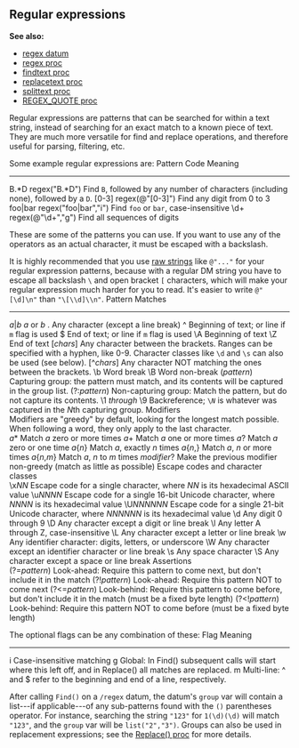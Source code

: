 ## Regular expressions
**See also:**
+   [regex datum](/ref/regex.md) 
+   [regex proc](/ref/proc/regex.md) 
+   [findtext proc](/ref/proc/findtext.md) 
+   [replacetext proc](/ref/proc/replacetext.md) 
+   [splittext proc](/ref/proc/splittext.md) 
+   [REGEX_QUOTE proc](/ref/proc/REGEX_QUOTE.md) 


Regular expressions are patterns that can be searched for
within a text string, instead of searching for an exact match to a known
piece of text. They are much more versatile for find and replace
operations, and therefore useful for parsing, filtering, etc.


Some example regular expressions are:
  Pattern    Code                        Meaning
  ---------- --------------------------- -------------------------------------------------------------------------------------
  B.\*D      regex(\"B.\*D\")            Find `B`, followed by any number of characters (including none), followed by a `D`.
  \[0-3\]    regex(@\"\[0-3\]\")         Find any digit from 0 to 3
  foo\|bar   regex(\"foo\|bar\",\"i\")   Find `foo` or `bar`, case-insensitive
  \\d+       regex(@\"\\d+\",\"g\")      Find all sequences of digits


These are some of the patterns you can use. If you want to use
any of the operators as an actual character, it must be escaped with a
backslash. 

It is highly recommended that you use [raw
strings](/ref/DM/text.md)  like `@"..."` for your regular expression patterns,
because with a regular DM string you have to escape all backslash `\`
and open bracket `[` characters, which will make your regular expression
much harder for you to read. It\'s easier to write `@"[\d]\n"` than
`"\[\\d]\\n"`.
  Pattern                                                                                                                                      Matches
  -------------------------------------------------------------------------------------------------------------------------------------------- ---------------------------------------------------------------------------------------------------------------------------------------------------------
  *a*\|*b*                                                                                                                                     *a* or *b*
  .                                                                                                                                            Any character (except a line break)
  \^                                                                                                                                           Beginning of text; or line if `m` flag is used
  \$                                                                                                                                           End of text; or line if `m` flag is used
  \\A                                                                                                                                          Beginning of text
  \\Z                                                                                                                                          End of text
  \[*chars*\]                                                                                                                                  Any character between the brackets. Ranges can be specified with a hyphen, like 0-9. Character classes like `\d` and `\s` can also be used (see below).
  \[\^*chars*\]                                                                                                                                Any character NOT matching the ones between the brackets.
  \\b                                                                                                                                          Word break
  \\B                                                                                                                                          Word non-break
  (*pattern*)                                                                                                                                  Capturing group: the pattern must match, and its contents will be captured in the group list.
  (?:*pattern*)                                                                                                                                Non-capturing group: Match the pattern, but do not capture its contents.
  \\1 *through* \\9                                                                                                                            Backreference; `\`*`N`* is whatever was captured in the *N*th capturing group.
  Modifiers                                                                                                                                    
  Modifiers are \"greedy\" by default, looking for the longest match possible. When following a word, they only apply to the last character.   
  *a*\*                                                                                                                                        Match *a* zero or more times
  *a*+                                                                                                                                         Match *a* one or more times
  *a*?                                                                                                                                         Match *a* zero or one time
  *a*{*n*}                                                                                                                                     Match *a*, exactly *n* times
  *a*{*n*,}                                                                                                                                    Match *a*, *n* or more times
  *a*{*n*,*m*}                                                                                                                                 Match *a*, *n* to *m* times
  *modifier*?                                                                                                                                  Make the previous modifier non-greedy (match as little as possible)
  Escape codes and character classes                                                                                                           
  \\x*NN*                                                                                                                                      Escape code for a single character, where *NN* is its hexadecimal ASCII value
  \\u*NNNN*                                                                                                                                    Escape code for a single 16-bit Unicode character, where *NNNN* is its hexadecimal value
  \\U*NNNNNN*                                                                                                                                  Escape code for a single 21-bit Unicode character, where *NNNNNN* is its hexadecimal value
  \\d                                                                                                                                          Any digit 0 through 9
  \\D                                                                                                                                          Any character except a digit or line break
  \\l                                                                                                                                          Any letter A through Z, case-insensitive
  \\L                                                                                                                                          Any character except a letter or line break
  \\w                                                                                                                                          Any identifier character: digits, letters, or underscore
  \\W                                                                                                                                          Any character except an identifier character or line break
  \\s                                                                                                                                          Any space character
  \\S                                                                                                                                          Any character except a space or line break
  Assertions                                                                                                                                   
  (?=*pattern*)                                                                                                                                Look-ahead: Require this pattern to come next, but don\'t include it in the match
  (?!*pattern*)                                                                                                                                Look-ahead: Require this pattern NOT to come next
  (?\<=*pattern*)                                                                                                                              Look-behind: Require this pattern to come before, but don\'t include it in the match (must be a fixed byte length)
  (?\<!*pattern*)                                                                                                                              Look-behind: Require this pattern NOT to come before (must be a fixed byte length)


The optional flags can be any combination of these:
  Flag   Meaning
  ------ ---------------------------------------------------------------------------------------------------------------
  i      Case-insensitive matching
  g      Global: In Find() subsequent calls will start where this left off, and in Replace() all matches are replaced.
  m      Multi-line: \^ and \$ refer to the beginning and end of a line, respectively.


After calling `Find()` on a `/regex` datum, the datum\'s
`group` var will contain a list---if applicable---of any sub-patterns
found with the `()` parentheses operator. For instance, searching the
string `"123"` for `1(\d)(\d)` will match `"123"`, and the `group` var
will be `list("2","3")`. Groups can also be used in replacement
expressions; see the [Replace() proc](/ref/regex/proc/Replace.md) for
more details.